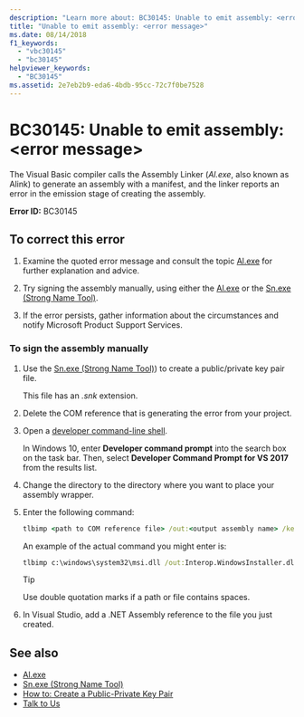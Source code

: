 ```yaml
---
description: "Learn more about: BC30145: Unable to emit assembly: <error message>"
title: "Unable to emit assembly: <error message>"
ms.date: 08/14/2018
f1_keywords:
  - "vbc30145"
  - "bc30145"
helpviewer_keywords:
  - "BC30145"
ms.assetid: 2e7eb2b9-eda6-4bdb-95cc-72c7f0be7528
---
```

# BC30145: Unable to emit assembly: \<error message>

The Visual Basic compiler calls the Assembly Linker (*Al.exe*, also known as Alink) to generate an assembly with a manifest, and the linker reports an error in the emission stage of creating the assembly.

**Error ID:** BC30145

## To correct this error

1. Examine the quoted error message and consult the topic [Al.exe](../../../framework/tools/al-exe-assembly-linker.md) for further explanation and advice.

2. Try signing the assembly manually, using either the [Al.exe](../../../framework/tools/al-exe-assembly-linker.md) or the [Sn.exe (Strong Name Tool)](../../../framework/tools/sn-exe-strong-name-tool.md).

3. If the error persists, gather information about the circumstances and notify Microsoft Product Support Services.

### To sign the assembly manually

1. Use the [Sn.exe (Strong Name Tool)](../../../framework/tools/sn-exe-strong-name-tool.md)) to create a public/private key pair file.

   This file has an *.snk* extension.

2. Delete the COM reference that is generating the error from your project.

3. Open a [developer command-line shell](/visualstudio/ide/reference/command-prompt-powershell).

   In Windows 10, enter **Developer command prompt** into the search box on the task bar. Then, select **Developer Command Prompt for VS 2017** from the results list.

4. Change the directory to the directory where you want to place your assembly wrapper.

5. Enter the following command:

    ```cmd
    tlbimp <path to COM reference file> /out:<output assembly name> /keyfile:<path to .snk file>
    ```

   An example of the actual command you might enter is:

    ```cmd
    tlbimp c:\windows\system32\msi.dll /out:Interop.WindowsInstaller.dll /keyfile:"c:\documents and settings\mykey.snk"
    ```

   > [!TIP]
   > Use double quotation marks if a path or file contains spaces.

6. In Visual Studio, add a .NET Assembly reference to the file you just created.

## See also

- [Al.exe](../../../framework/tools/al-exe-assembly-linker.md)
- [Sn.exe (Strong Name Tool)](../../../framework/tools/sn-exe-strong-name-tool.md)
- [How to: Create a Public-Private Key Pair](../../../standard/assembly/create-public-private-key-pair.md)
- [Talk to Us](/visualstudio/ide/feedback-options)
